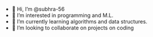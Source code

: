 - 👋 Hi, I’m @subhra-56
- 👀 I’m interested in programming and M.L.
- 🌱 I’m currently learning algorithms and data structures.
- 💞️ I’m looking to collaborate on projects on coding

<!---
subhra-56/subhra-56 is a ✨ special ✨ repository because its `README.md` (this file) appears on your GitHub profile.
You can click the Preview link to take a look at your changes.
--->
